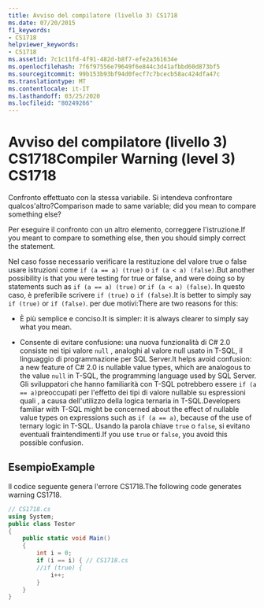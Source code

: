 ```yaml
---
title: Avviso del compilatore (livello 3) CS1718
ms.date: 07/20/2015
f1_keywords:
- CS1718
helpviewer_keywords:
- CS1718
ms.assetid: 7c1c11fd-4f91-482d-b8f7-efe2a361634e
ms.openlocfilehash: 7f6f97556e79649f6e844c3d41afbbd60d873bf5
ms.sourcegitcommit: 99b153b93bf94d0fecf7c7bcecb58ac424dfa47c
ms.translationtype: MT
ms.contentlocale: it-IT
ms.lasthandoff: 03/25/2020
ms.locfileid: "80249266"
---
```

# <a name="compiler-warning-level-3-cs1718"></a><span data-ttu-id="ab446-102">Avviso del compilatore (livello 3) CS1718</span><span class="sxs-lookup"><span data-stu-id="ab446-102">Compiler Warning (level 3) CS1718</span></span>
<span data-ttu-id="ab446-103">Confronto effettuato con la stessa variabile. Si intendeva confrontare qualcos'altro?</span><span class="sxs-lookup"><span data-stu-id="ab446-103">Comparison made to same variable; did you mean to compare something else?</span></span>  
  
 <span data-ttu-id="ab446-104">Per eseguire il confronto con un altro elemento, correggere l'istruzione.</span><span class="sxs-lookup"><span data-stu-id="ab446-104">If you meant to compare to something else, then you should simply correct the statement.</span></span>  
  
 <span data-ttu-id="ab446-105">Nel caso fosse necessario verificare la restituzione del valore true o false usare istruzioni come `if (a == a) (true)` o `if (a < a) (false)`.</span><span class="sxs-lookup"><span data-stu-id="ab446-105">But another possibility is that you were testing for true or false, and were doing so by statements such as `if (a == a) (true)` or `if (a < a) (false)`.</span></span> <span data-ttu-id="ab446-106">In questo caso, è preferibile scrivere `if (true)` o `if (false)`.</span><span class="sxs-lookup"><span data-stu-id="ab446-106">It is better to simply say `if (true)` or `if (false)`.</span></span> <span data-ttu-id="ab446-107">per due motivi:</span><span class="sxs-lookup"><span data-stu-id="ab446-107">There are two reasons for this:</span></span>  
  
- <span data-ttu-id="ab446-108">È più semplice e conciso.</span><span class="sxs-lookup"><span data-stu-id="ab446-108">It is simpler: it is always clearer to simply say what you mean.</span></span>  
  
- <span data-ttu-id="ab446-109">Consente di evitare confusione: una nuova funzionalità di C# 2.0 consiste nei tipi valore `null` , analoghi al valore null usato in T-SQL, il linguaggio di programmazione per SQL Server.</span><span class="sxs-lookup"><span data-stu-id="ab446-109">It helps avoid confusion: a new feature of C# 2.0 is nullable value types, which are analogous to the value `null` in T-SQL, the programming language used by SQL Server.</span></span> <span data-ttu-id="ab446-110">Gli sviluppatori che hanno familiarità con T-SQL potrebbero essere `if (a == a)`preoccupati per l'effetto dei tipi di valore nullable su espressioni quali , a causa dell'utilizzo della logica ternaria in T-SQL.</span><span class="sxs-lookup"><span data-stu-id="ab446-110">Developers familiar with T-SQL might be concerned about the effect of nullable value types on expressions such as `if (a == a)`, because of the use of ternary logic in T-SQL.</span></span> <span data-ttu-id="ab446-111">Usando la parola chiave `true` o `false`, si evitano eventuali fraintendimenti.</span><span class="sxs-lookup"><span data-stu-id="ab446-111">If you use `true` or `false`, you avoid this possible confusion.</span></span>  
  
## <a name="example"></a><span data-ttu-id="ab446-112">Esempio</span><span class="sxs-lookup"><span data-stu-id="ab446-112">Example</span></span>  
 <span data-ttu-id="ab446-113">Il codice seguente genera l'errore CS1718.</span><span class="sxs-lookup"><span data-stu-id="ab446-113">The following code generates warning CS1718.</span></span>  
  
```csharp  
// CS1718.cs  
using System;  
public class Tester
{  
    public static void Main()
    {
        int i = 0;  
        if (i == i) { // CS1718.cs  
        //if (true) {
            i++;  
        }  
    }  
}  
```
